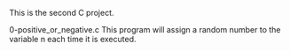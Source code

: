 This is the second C project.

0-positive_or_negative.c
This program will assign a random number to the variable n each time it is executed.
